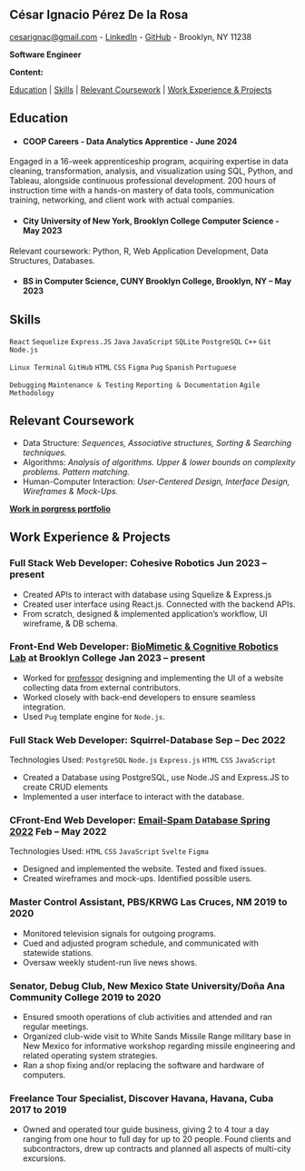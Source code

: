 ## César Ignacio Pérez De la Rosa

cesarignac@gmail.com - [LinkedIn] - [GitHub] - Brooklyn, NY 11238

**Software Engineer**

**Content:**

 [Education] | [Skills] | [Relevant Coursework] | [Work Experience & Projects] 

## Education

- #### COOP Careers - Data Analytics Apprentice - June 2024

Engaged in a 16-week apprenticeship program, acquiring expertise in data cleaning, transformation, analysis, and visualization using SQL, Python, and Tableau, alongside continuous professional development.
200 hours of instruction time with a hands-on mastery of data tools, communication training, networking, and client work with actual companies.

- #### City University of New York, Brooklyn College Computer Science	- May 2023

Relevant coursework: Python, R, Web Application Development, Data Structures, Databases.

- #### BS in Computer Science, CUNY Brooklyn College, Brooklyn, NY – May 2023

## Skills

`React` `Sequelize`  `Express.JS` `Java` `JavaScript` `SQLite` `PostgreSQL` `C++` `Git` `Node.js`

`Linux Terminal` `GitHub` `HTML` `CSS` `Figma` `Pug` `Spanish` `Portuguese`

`Debugging` `Maintenance & Testing` `Reporting & Documentation` `Agile Methodology`

## Relevant Coursework

- Data Structure: _Sequences, Associative structures, Sorting & Searching techniques._
-	Algorithms: _Analysis of algorithms. Upper & lower bounds on complexity problems. Pattern matching._
-	Human-Computer Interaction: _User-Centered Design, Interface Design, Wireframes & Mock-Ups._

[**Work in porgress portfolio**]

## Work Experience & Projects

### Full Stack Web Developer: Cohesive Robotics Jun 2023 – present

-	Created APIs to interact with database using Squelize & Express.js
- Created user interface using React.js. Connected with the backend APIs.
- From scratch, designed & implemented application’s workflow, UI wireframe, & DB schema.


### Front-End Web Developer: [BioMimetic & Cognitive Robotics Lab] at Brooklyn College Jan 2023 – present

- Worked for [professor] designing and implementing the UI of a website collecting data from external contributors.
- Worked closely with back-end developers to ensure seamless integration.
- Used `Pug` template engine for `Node.js`.

### Full Stack Web Developer: Squirrel-Database Sep – Dec 2022

Technologies Used: `PostgreSQL` `Node.js` `Express.js` `HTML` `CSS` `JavaScript`

- Created a Database using PostgreSQL, use Node.JS and Express.JS to create CRUD elements
- Implemented a user interface to interact with the database.

### CFront-End Web Developer: [Email-Spam Database Spring 2022] Feb – May 2022

Technologies Used: `HTML` `CSS` `JavaScript` `Svelte` `Figma`

- Designed and implemented the website. Tested and fixed issues.
- Created wireframes and mock-ups. Identified possible users.

### Master Control Assistant, PBS/KRWG Las Cruces, NM 2019 to 2020

- Monitored television signals for outgoing programs.
- Cued and adjusted program schedule, and communicated with statewide stations.
- Oversaw weekly student-run live news shows.

### Senator, Debug Club, New Mexico State University/Doña Ana Community College 2019 to 2020

- Ensured smooth operations of club activities and attended and ran regular meetings.
- Organized club-wide visit to White Sands Missile Range military base in New Mexico for informative workshop regarding missile engineering and related operating system strategies.
- Ran a shop fixing and/or replacing the software and hardware of computers.

### Freelance Tour Specialist, Discover Havana, Havana, Cuba 2017 to 2019

- Owned and operated tour guide business, giving 2 to 4 tour a day ranging from one hour to full day for up to 20 people. Found clients and subcontractors, drew up contracts and planned all aspects of multi-city excursions.



[linkedin]: https://www.linkedin.com/in/cipr
[github]: https://github.com/CesarIgnacio
[calculator]: https://cesarignacio.github.io/calculator
[biomimetic & cognitive robotics lab]: https://www.brooklyn.cuny.edu/web/academics/schools/naturalsciences/graduate/psychology/phd/research.php#:~:text=Comparative/Animal/Bio,physiology%20of%20feeding
[professor]: http://www.brooklyn.cuny.edu/web/academics/schools/naturalsciences/undergraduate/psychology/faculty_details.php?faculty=18
[césar ignacio pérez de la rosa]: https://cesarignacio.github.io/me
[skills]: https://cesarignacio.github.io/me/#skills
[relevant coursework]: https://cesarignacio.github.io/me/#relevant-coursework
[work experience & projects]: https://cesarignacio.github.io/me/#work-experience--projects
[education]: https://cesarignacio.github.io/me/#education
[email-spam database spring 2022]: https://mixemer.github.io/email_spam_database/
[**work in porgress portfolio**]: https://cesarignacio.github.io/Portfolio
